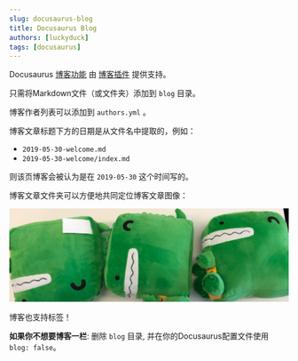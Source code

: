 ```yaml
---
slug: docusaurus-blog
title: Docusaurus Blog
authors: [luckyduck]
tags: [docusaurus]
---
```


Docusaurus [博客功能](https://docusaurus.io/docs/blog) 由 [博客插件](https://docusaurus.io/docs/api/plugins/@docusaurus/plugin-content-blog) 提供支持。

只需将Markdown文件（或文件夹）添加到 `blog` 目录。

博客作者列表可以添加到 `authors.yml` 。

博客文章标题下方的日期是从文件名中提取的，例如：

- `2019-05-30-welcome.md`
- `2019-05-30-welcome/index.md`

则该页博客会被认为是在 `2019-05-30` 这个时间写的。

博客文章文件夹可以方便地共同定位博客文章图像：

![Docusaurus Plushie](./docusaurus-plushie-banner.jpeg)

博客也支持标签！

**如果你不想要博客一栏**: 删除 `blog` 目录, 并在你的Docusaurus配置文件使用 `blog: false`。
